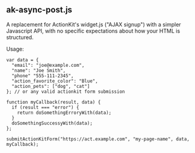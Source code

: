 ## ak-async-post.js

A replacement for ActionKit's widget.js ("AJAX signup") with a simpler Javascript API,
with no specific expectations about how your HTML is structured.

Usage:

```
var data = {
  "email": "joe@example.com",
  "name": "Joe Smith",
  "phone" "555-111-2345",
  "action_favorite_color": "Blue",
  "action_pets": ["dog", "cat"]
}; // or any valid actionkit form submission

function myCallback(result, data) {
  if (result === "error") {
    return doSomethingErroryWith(data); 
  }
  doSomethingSuccessyWith(data);
};

submitActionKitForm("https://act.example.com", "my-page-name", data, myCallback);
```
